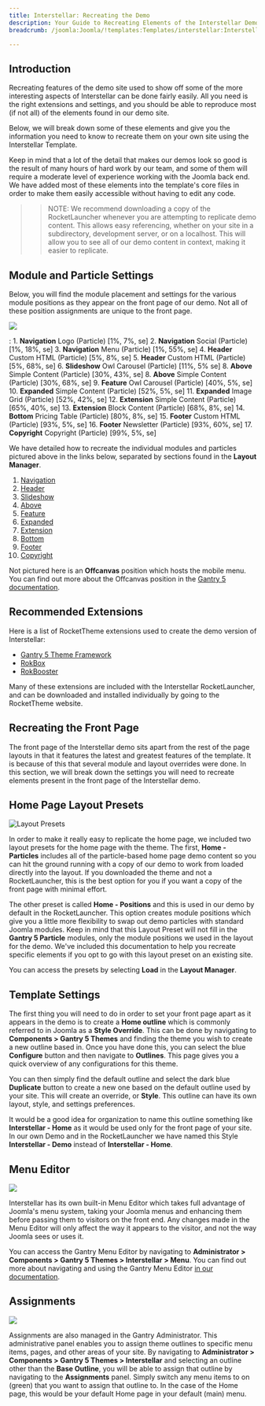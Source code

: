 ```yaml
---
title: Interstellar: Recreating the Demo
description: Your Guide to Recreating Elements of the Interstellar Demo for Joomla
breadcrumb: /joomla:Joomla/!templates:Templates/interstellar:Interstellar

---
```


Introduction
-----

Recreating features of the demo site used to show off some of the more interesting aspects of Interstellar can be done fairly easily. All you need is the right extensions and settings, and you should be able to reproduce most (if not all) of the elements found in our demo site.

Below, we will break down some of these elements and give you the information you need to know to recreate them on your own site using the Interstellar Template.

Keep in mind that a lot of the detail that makes our demos look so good is the result of many hours of hard work by our team, and some of them will require a moderate level of experience working with the Joomla back end. We have added most of these elements into the template's core files in order to make them easily accessible without having to edit any code.

>> NOTE: We recommend downloading a copy of the RocketLauncher whenever you are attempting to replicate demo content. This allows easy referencing, whether on your site in a subdirectory, development server, or on a localhost. This will allow you to see all of our demo content in context, making it easier to replicate.

Module and Particle Settings
-----

Below, you will find the module placement and settings for the various module positions as they appear on the front page of our demo. Not all of these position assignments are unique to the front page.

![](assets/interstellar2.jpeg)

:   1. **Navigation** Logo (Particle) [1%, 7%, se]
    2. **Navigation** Social (Particle) [1%, 18%, se]
    3. **Navigation** Menu (Particle) [1%, 55%, se]
    4. **Header** Custom HTML (Particle) [5%, 8%, se]
    5. **Header** Custom HTML (Particle) [5%, 68%, se]
    6. **Slideshow** Owl Carousel (Particle) [11%, 5% se]
    8. **Above** Simple Content (Particle) [30%, 43%, se]
    8. **Above** Simple Content (Particle) [30%, 68%, se]
    9. **Feature** Owl Carousel (Particle) [40%, 5%, se]
    10. **Expanded** Simple Content (Particle) [52%, 5%, se]
    11. **Expanded** Image Grid (Particle) [52%, 42%, se]
    12. **Extension** Simple Content (Particle) [65%, 40%, se]
    13. **Extension** Block Content (Particle) [68%, 8%, se]
    14. **Bottom** Pricing Table (Particle) [80%, 8%, se]
    15. **Footer** Custom HTML (Particle) [93%, 5%, se]
    16. **Footer** Newsletter (Particle) [93%, 60%, se]
    17. **Copyright** Copyright (Particle) [99%, 5%, se]


We have detailed how to recreate the individual modules and particles pictured above in the links below, separated by sections found in the **Layout Manager**.

1. [Navigation](demo_navigation.md)
2. [Header](demo_header.md)
3. [Slideshow](demo_slideshow.md)
4. [Above](demo_above.md)
5. [Feature](demo_feature.md)
6. [Expanded](demo_expanded.md)
7. [Extension](demo_extension.md)
8. [Bottom](demo_bottom.md)
9. [Footer](demo_footer.md)
10. [Copyright](demo_copyright.md)

Not pictured here is an **Offcanvas** position which hosts the mobile menu. You can find out more about the Offcanvas position in the [Gantry 5 documentation](http://docs.gantry.org/gantry5/configure/layout-manager#offcanvas-section).

Recommended Extensions
-----

Here is a list of RocketTheme extensions used to create the demo version of Interstellar:

* [Gantry 5 Theme Framework](http://gantry.org/)
* [RokBox](http://www.rockettheme.com/joomla/extensions/rokbox)
* [RokBooster](http://www.rockettheme.com/joomla/extensions/rokbooster)

Many of these extensions are included with the Interstellar RocketLauncher, and can be downloaded and installed individually by going to the RocketTheme website.

Recreating the Front Page
-----

The front page of the Interstellar demo sits apart from the rest of the page layouts in that it features the latest and greatest features of the template. It is because of this that several module and layout overrides were done. In this section, we will break down the settings you will need to recreate elements present in the front page of the Interstellar demo.

Home Page Layout Presets
-----

![Layout Presets](assets/layout_presets.jpeg)

In order to make it really easy to replicate the home page, we included two layout presets for the home page with the theme. The first, **Home - Particles** includes all of the particle-based home page demo content so you can hit the ground running with a copy of our demo to work from loaded directly into the layout. If you downloaded the theme and not a RocketLauncher, this is the best option for you if you want a copy of the front page with minimal effort.

The other preset is called **Home - Positions** and this is used in our demo by default in the RocketLauncher. This option creates module positions which give you a little more flexibility to swap out demo particles with standard Joomla modules. Keep in mind that this Layout Preset will not fill in the **Gantry 5 Particle** modules, only the module positions we used in the layout for the demo. We've included this documentation to help you recreate specific elements if you opt to go with this layout preset on an existing site.

You can access the presets by selecting **Load** in the **Layout Manager**.

Template Settings
-----

The first thing you will need to do in order to set your front page apart as it appears in the demo is to create a **Home outline** which is commonly referred to in Joomla as a **Style Override**. This can be done by navigating to **Components > Gantry 5 Themes** and finding the theme you wish to create a new outline based in. Once you have done this, you can select the blue **Configure** button and then navigate to **Outlines**. This page gives you a quick overview of any configurations for this theme.

You can then simply find the default outline and select the dark blue **Duplicate** button to create a new one based on the default outline used by your site. This will create an override, or **Style**. This outline can have its own layout, style, and settings preferences.

It would be a good idea for organization to name this outline something like **Interstellar - Home** as it would be used only for the front page of your site. In our own Demo and in the RocketLauncher we have named this Style **Interstellar - Demo** instead of **Interstellar - Home**.

Menu Editor
-----

![](assets/menu_1.jpeg)

Interstellar has its own built-in Menu Editor which takes full advantage of Joomla's menu system, taking your Joomla menus and enhancing them before passing them to visitors on the front end. Any changes made in the Menu Editor will only affect the way it appears to the visitor, and not the way Joomla sees or uses it.

You can access the Gantry Menu Editor by navigating to **Administrator > Components > Gantry 5 Themes > Interstellar > Menu**. You can find out more about navigating and using the Gantry Menu Editor [in our documentation](http://docs.gantry.org/gantry5/configure/menu-editor).

Assignments
-----

![](assets/assignments_1.jpeg)

Assignments are also managed in the Gantry Administrator. This administrative panel enables you to assign theme outlines to specific menu items, pages, and other areas of your site. By navigating to **Administrator > Components > Gantry 5 Themes > Interstellar** and selecting an outline other than the **Base Outline**, you will be able to assign that outline by navigating to the **Assignments** panel. Simply switch any menu items to on (green) that you want to assign that outline to. In the case of the Home page, this would be your default Home page in your default (main) menu.

